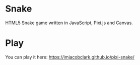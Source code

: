 # Snake

HTML5 Snake game written in JavaScript, Pixi.js and Canvas.

# Play

You can play it here: https://imjacobclark.github.io/pixi-snake/
